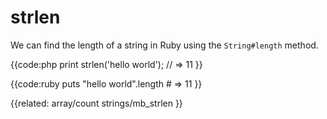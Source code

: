 # strlen

We can find the length of a string in Ruby using the `String#length` method. 

{{code:php
    print strlen('hello world');
    // => 11
}}

{{code:ruby
    puts "hello world".length
    # => 11
}}


{{related:
    array/count
    strings/mb_strlen
}}
